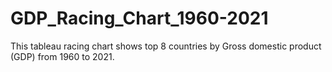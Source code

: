 # GDP_Racing_Chart_1960-2021
This tableau racing chart shows top 8 countries by Gross domestic product (GDP) from 1960 to 2021.
